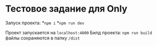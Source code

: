 # Тестовое задание для Only

Запуск проекта:
*`npm i`
*`npm run dev`

Проект запускается на `localhost:4000`
Билд проекта: `npm run build`
файлы сохраняются в папку `/dist`
